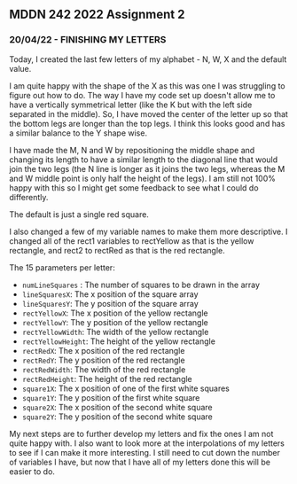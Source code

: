 ## MDDN 242 2022 Assignment 2

### 20/04/22 - FINISHING MY LETTERS

Today, I created the last few letters of my alphabet - N, W, X and the default value.

I am quite happy with the shape of the X as this was one I was struggling to figure out how to do. The way I have my code set up doesn't allow me to have a vertically symmetrical letter (like the K but with the left side separated in the middle). So, I have moved the center of the letter up so that the bottom legs are longer than the top legs. I think this looks good and has a similar balance to the Y shape wise.

I have made the M, N and W by repositioning the middle shape and changing its length to have a similar length to the diagonal line that would join the two legs (the N line is longer as it joins the two legs, whereas the M and W middle point is only half the height of the legs). I am still not 100% happy with this so I might get some feedback to see what I could do differently.

The default is just a single red square.

I also changed a few of my variable names to make them more descriptive. I changed all of the rect1 variables to rectYellow as that is the yellow rectangle, and rect2 to rectRed as that is the red rectangle.

The 15 parameters per letter:
  * `numLineSquares` : The number of squares to be drawn in the array
  * `lineSquaresX`: The x position of the square array
  * `lineSquaresY`: The y position of the square array
  * `rectYellowX`: The x position of the yellow rectangle
  * `rectYellowY`: The y position of the yellow rectangle
  * `rectYellowWidth`: The width of the yellow rectangle
  * `rectYellowHeight`: The height of the yellow rectangle
  * `rectRedX`: The x position of the red rectangle
  * `rectRedY`: The y position of the red rectangle
  * `rectRedWidth`: The width of the red rectangle
  * `rectRedHeight`: The height of the red rectangle
  * `square1X`: The x position of one of the first white squares
  * `square1Y`: The y position of the first white square
  * `square2X`: The x position of the second white square
  * `square2Y`: The y position of the second white square

My next steps are to further develop my letters and fix the ones I am not quite happy with. I also want to look more at the interpolations of my letters to see if I can make it more interesting. I still need to cut down the number of variables I have, but now that I have all of my letters done this will be easier to do.
